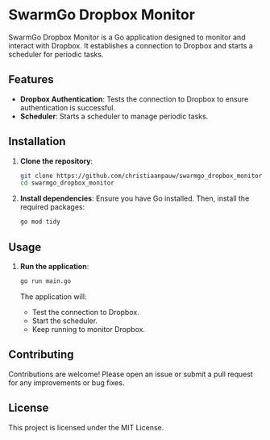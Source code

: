 # SwarmGo Dropbox Monitor

SwarmGo Dropbox Monitor is a Go application designed to monitor and interact with Dropbox. It establishes a connection to Dropbox and starts a scheduler for periodic tasks.

## Features

- **Dropbox Authentication**: Tests the connection to Dropbox to ensure authentication is successful.
- **Scheduler**: Starts a scheduler to manage periodic tasks.

## Installation

1. **Clone the repository**:
    ```bash
    git clone https://github.com/christiaanpauw/swarmgo_dropbox_monitor.git
    cd swarmgo_dropbox_monitor
    ```

2. **Install dependencies**:
    Ensure you have Go installed. Then, install the required packages:
    ```bash
    go mod tidy
    ```

## Usage

1. **Run the application**:
    ```bash
    go run main.go
    ```

    The application will:
    - Test the connection to Dropbox.
    - Start the scheduler.
    - Keep running to monitor Dropbox.

## Contributing

Contributions are welcome! Please open an issue or submit a pull request for any improvements or bug fixes.

## License

This project is licensed under the MIT License.
